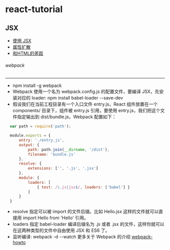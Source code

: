 react-tutorial
==============

JSX
-------------
- [使用 JSX](./01-JSX/01.html)
- [属性扩散]()
- [和HTML的差距]()





###### webpack
--------------
- npm install -g webpack
- Webpack 使用一个名为 webpack.config.js 的配置文件，要编译 JSX，先安装对应的 loader: npm install babel-loader --save-dev
- 假设我们在当前工程目录有一个入口文件 entry.js，React 组件放置在一个 components/ 目录下，组件被 entry.js 引用，要使用 entry.js，我们把这个文件指定输出到 dist/bundle.js，Webpack 配置如下：
``` Javascript
  var path = require('path');

  module.exports = {
      entry: './entry.js',
      output: {
          path: path.join(__dirname, '/dist'),
          filename: 'bundle.js'
      },
      resolve: {
          extensions: ['', '.js', '.jsx']
      },
      module: {
          loaders: [
              { test: /\.js|jsx$/, loaders: ['babel'] }
          ]
      }
  }
```
- resolve 指定可以被 import 的文件后缀。比如 Hello.jsx 这样的文件就可以直接用 import Hello from 'Hello' 引用。
- loaders 指定 babel-loader 编译后缀名为 .js 或者 .jsx 的文件，这样你就可以在这两种类型的文件中自由使用 JSX 和 ES6 了。
- 监听编译: webpack -d --watch
更多关于 Webpack 的介绍 [webpack-howto](https://github.com/petehunt/webpack-howto)